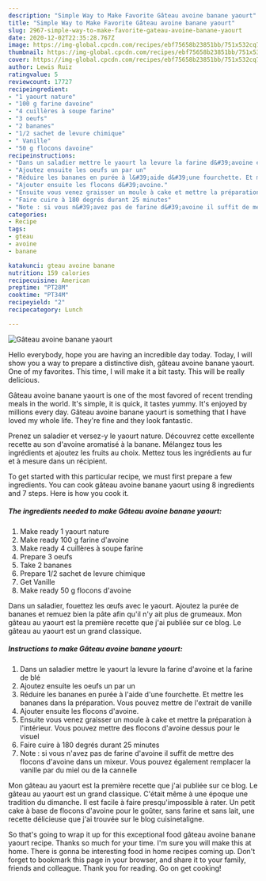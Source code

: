 ```yaml
---
description: "Simple Way to Make Favorite Gâteau avoine banane yaourt"
title: "Simple Way to Make Favorite Gâteau avoine banane yaourt"
slug: 2967-simple-way-to-make-favorite-gateau-avoine-banane-yaourt
date: 2020-12-02T22:35:28.767Z
image: https://img-global.cpcdn.com/recipes/ebf75658b23851bb/751x532cq70/gateau-avoine-banane-yaourt-photo-principale-de-la-recette.jpg
thumbnail: https://img-global.cpcdn.com/recipes/ebf75658b23851bb/751x532cq70/gateau-avoine-banane-yaourt-photo-principale-de-la-recette.jpg
cover: https://img-global.cpcdn.com/recipes/ebf75658b23851bb/751x532cq70/gateau-avoine-banane-yaourt-photo-principale-de-la-recette.jpg
author: Lewis Ruiz
ratingvalue: 5
reviewcount: 17727
recipeingredient:
- "1 yaourt nature"
- "100 g farine davoine"
- "4 cuillères à soupe farine"
- "3 oeufs"
- "2 bananes"
- "1/2 sachet de levure chimique"
- " Vanille"
- "50 g flocons davoine"
recipeinstructions:
- "Dans un saladier mettre le yaourt la levure la farine d&#39;avoine et la farine de blé"
- "Ajoutez ensuite les oeufs un par un"
- "Réduire les bananes en purée à l&#39;aide d&#39;une fourchette. Et mettre les bananes dans la préparation. Vous pouvez mettre de l&#39;extrait de vanille"
- "Ajouter ensuite les flocons d&#39;avoine."
- "Ensuite vous venez graisser un moule à cake et mettre la préparation à l&#39;intérieur. Vous pouvez mettre des flocons d&#39;avoine dessus pour le visuel"
- "Faire cuire à 180 degrés durant 25 minutes"
- "Note : si vous n&#39;avez pas de farine d&#39;avoine il suffit de mettre des flocons d&#39;avoine dans un mixeur. Vous pouvez également remplacer la vanille par du miel ou de la cannelle"
categories:
- Recipe
tags:
- gteau
- avoine
- banane

katakunci: gteau avoine banane 
nutrition: 159 calories
recipecuisine: American
preptime: "PT28M"
cooktime: "PT34M"
recipeyield: "2"
recipecategory: Lunch

---
```



![Gâteau avoine banane yaourt](https://img-global.cpcdn.com/recipes/ebf75658b23851bb/751x532cq70/gateau-avoine-banane-yaourt-photo-principale-de-la-recette.jpg)

Hello everybody, hope you are having an incredible day today. Today, I will show you a way to prepare a distinctive dish, gâteau avoine banane yaourt. One of my favorites. This time, I will make it a bit tasty. This will be really delicious.

Gâteau avoine banane yaourt is one of the most favored of recent trending meals in the world. It's simple, it is quick, it tastes yummy. It's enjoyed by millions every day. Gâteau avoine banane yaourt is something that I have loved my whole life. They're fine and they look fantastic.

Prenez un saladier et versez-y le yaourt nature. Découvrez cette excellente recette au son d&#39;avoine aromatisé à la banane. Mélangez tous les ingrédients et ajoutez les fruits au choix. Mettez tous les ingrédients au fur et à mesure dans un récipient.


To get started with this particular recipe, we must first prepare a few ingredients. You can cook gâteau avoine banane yaourt using 8 ingredients and 7 steps. Here is how you cook it.

<!--inarticleads1-->

##### The ingredients needed to make Gâteau avoine banane yaourt:

1. Make ready 1 yaourt nature
1. Make ready 100 g farine d&#39;avoine
1. Make ready 4 cuillères à soupe farine
1. Prepare 3 oeufs
1. Take 2 bananes
1. Prepare 1/2 sachet de levure chimique
1. Get  Vanille
1. Make ready 50 g flocons d&#39;avoine


Dans un saladier, fouettez les œufs avec le yaourt. Ajoutez la purée de bananes et remuez bien la pâte afin qu&#39;il n&#39;y ait plus de grumeaux. Mon gâteau au yaourt est la première recette que j&#39;ai publiée sur ce blog. Le gâteau au yaourt est un grand classique. 

<!--inarticleads2-->

##### Instructions to make Gâteau avoine banane yaourt:

1. Dans un saladier mettre le yaourt la levure la farine d&#39;avoine et la farine de blé
1. Ajoutez ensuite les oeufs un par un
1. Réduire les bananes en purée à l&#39;aide d&#39;une fourchette. Et mettre les bananes dans la préparation. Vous pouvez mettre de l&#39;extrait de vanille
1. Ajouter ensuite les flocons d&#39;avoine.
1. Ensuite vous venez graisser un moule à cake et mettre la préparation à l&#39;intérieur. Vous pouvez mettre des flocons d&#39;avoine dessus pour le visuel
1. Faire cuire à 180 degrés durant 25 minutes
1. Note : si vous n&#39;avez pas de farine d&#39;avoine il suffit de mettre des flocons d&#39;avoine dans un mixeur. Vous pouvez également remplacer la vanille par du miel ou de la cannelle


Mon gâteau au yaourt est la première recette que j&#39;ai publiée sur ce blog. Le gâteau au yaourt est un grand classique. C&#39;était même à une époque une tradition du dimanche. Il est facile à faire presqu&#39;impossible à rater. Un petit cake à base de flocons d&#39;avoine pour le goûter, sans farine et sans lait, une recette délicieuse que j&#39;ai trouvée sur le blog cuisinetaligne. 

So that's going to wrap it up for this exceptional food gâteau avoine banane yaourt recipe. Thanks so much for your time. I'm sure you will make this at home. There is gonna be interesting food in home recipes coming up. Don't forget to bookmark this page in your browser, and share it to your family, friends and colleague. Thank you for reading. Go on get cooking!
